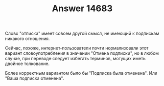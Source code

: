 ﻿---
title: "Answer 14683"
se.owner.user_id: 179379
se.owner.display_name: "Ипатьев"
se.owner.link: "https://ru.meta.stackoverflow.com/users/179379/%d0%98%d0%bf%d0%b0%d1%82%d1%8c%d0%b5%d0%b2"
se.answer_id: 14683
se.question_id: 14674
se.post_type: answer
se.is_accepted: False
---
<p>Слово &quot;отписка&quot; имеет совсем другой смысл, не имеющий к подпискам никакого отношения.</p>
<p>Сейчас, похоже, интернет-пользователи почти нормализовали этот вариант словоупотребления в значении &quot;Отмена подписки&quot;, но в любом случае, при переводе следует избегать терминов, могущих иметь двойное толкование.</p>
<p>Более корректным вариантом было бы &quot;Подписка была отменена&quot;. Или &quot;Ваша подписка отменена&quot;.</p>
